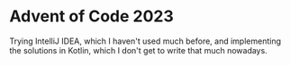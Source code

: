 # Advent of Code 2023

Trying IntelliJ IDEA, which I haven't used much before, and implementing the solutions in Kotlin, which I don't get to write that much nowadays.
